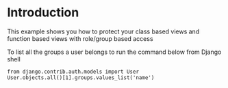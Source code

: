 # Introduction

This example shows you how to protect your class based views and function based views with role/group based access

To list all the groups a user belongs to run the command below from Django shell

    from django.contrib.auth.models import User
    User.objects.all()[1].groups.values_list('name')
